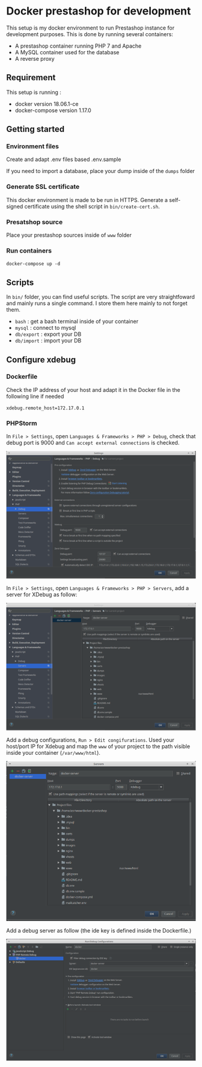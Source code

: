 # Docker prestashop for development

This setup is my docker environment to run Prestashop instance for development purposes. This is done by running several containers:
* A prestashop container running PHP 7 and Apache
* A MySQL container used for the database
* A reverse proxy

## Requirement

This setup is running :
* docker version 18.06.1-ce
* docker-compose version 1.17.0

## Getting started

### Environment files

Create and adapt .env files based .env.sample 

If you need to import a database, place your dump inside of the `dumps` folder

### Generate SSL certificate

This docker environment is made to be run in HTTPS. Generate a self-signed certificate using the shell script in `bin/create-cert.sh`.

### Presatshop source

Place your prestashop sources inside of `www` folder

### Run containers
```
docker-compose up -d
```

## Scripts

In `bin/` folder, you can find useful scripts. The script are very straightfoward and mainly runs a single command. I store them here mainly to not forget them.
* `bash` : get a bash terminal inside of your container
* `mysql` : connect to mysql
* `db/export` : export your DB
* `db/import` : import your DB

## Configure xdebug

### Dockerfile

Check the IP address of your host and adapt it in the Docker file in the following line if needed
 
```
xdebug.remote_host=172.17.0.1
```

### PHPStorm

In `File > Settings`, open `Languages & Frameworks > PHP > Debug`, check that debug port is 9000 and `Can accept external connections` is checked.

![alt text](doc/ps-debug.png)

In `File > Settings`, open `Languages & Frameworks > PHP > Servers`, add a server for XDebug as follow:

![alt text](doc/ps-servers.png)

Add a debug configurations, `Run > Edit congifurations`. Used your host/port IP for Xdebug and map the `www` of your project to the path visible inside your container (`/var/www/html`).

![alt text](doc/ps-debug-configurations.png)

Add a debug server as follow (the ide key is defined inside the Dockerfile.)

![alt text](doc/ps-debug-configurations-server.png)